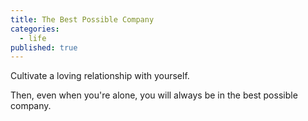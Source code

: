 ```yaml
---
title: The Best Possible Company
categories:
  - life
published: true
---
```


Cultivate a loving relationship 
with yourself.

Then, even when you're alone,
you will always be
in the best possible company.
